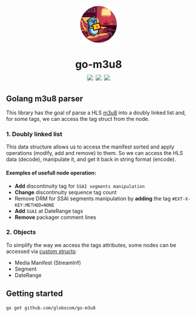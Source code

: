 <div align=center><img src="gopher.png" height=100px></div>
<h1 align=center>
go-m3u8
<div align=center>
<img src="https://github.com/globocom/go-m3u8/actions/workflows/go.yml/badge.svg">
<a href="https://goreportcard.com/badge/github.com/globocom/go-m3u8"><img src="https://goreportcard.com/badge/github.com/globocom/go-m3u8"/></a>
<img src="https://img.shields.io/github/go-mod/go-version/globocom/go-m3u8">
</div>
</h1>


## Golang m3u8 parser


This library has the goal of parse a HLS [m3u8](https://tools.ietf.org/html/rfc8216) into a doubly linked list and, for some tags, we can access the tag struct from the node.

### 1. Doubly linked list

This data structure allows us to access the manifest sorted and apply operations (modify, add and remove) to them. So we can access the HLS data (decode), manipulate it, and get it back in string format (encode).

#### Exemples of usefull node operation:

- **Add** discontinuity tag for `SSAI segments manipulation`
- **Change** discontinuity sequence tag count
- Remove DRM for SSAI segments manipulation by **adding** the tag `#EXT-X-KEY:METHOD=NONE`
- **Add** `SGAI` at DateRange tags
- **Remove** packager comment lines


### 2. Objects

To simplify the way we access the tags attributes, some nodes can be accessed via [custom structs](https://github.com/globocom/go-m3u8/blob/main/types.go):

- Media Manifest (StreamInf)
- Segment
- DateRange


## Getting started

```
go get github.com/globocom/go-m3u8
```